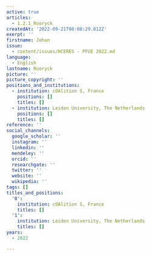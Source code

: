 ```yaml
---
active: true
articles:
  - 1.2.1_Rooryck
createdAt: '2022-09-21T08:08:29.812Z'
exerpt: ''
firstname: Johan
issue:
  - content/issues/HCERES - PFUE 2022.md
language:
  - English
lastname: Rooryck
picture: ''
picture_copyright: ''
positions_and_institutions:
  - institution: cOAlition S, France
    positions: []
    titles: []
  - institution: Leiden University, The Netherlands
    positions: []
    titles: []
reference: ''
social_channels:
  google_scholar: ''
  instagram: ''
  linkedin: ''
  mendeley: ''
  orcid: ''
  researchgate: ''
  twitter: ''
  website: ''
  wikipedia: ''
tags: []
titles_and_positions:
  '0':
    institution: cOAlition S, France
    titles: []
  '1':
    institution: Leiden University, The Netherlands
    titles: []
years:
  - 2022

---
```


